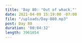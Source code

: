```yaml
---
title: 'Day 80: "Out of whack."'
date: 2021-04-09 15:19:00 -07:00
file: "/uploads/Day-B80.mp3"
post: Day 80
duration: '00:04:32'
length: 3961654
---
```


